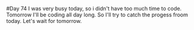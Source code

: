 #Day 74
I was very busy today, so i didn't have too much time to code.
Tomorrow I'll be coding all day long. So I'll try to catch the progess froom today.
Let's wait for tomorrow.